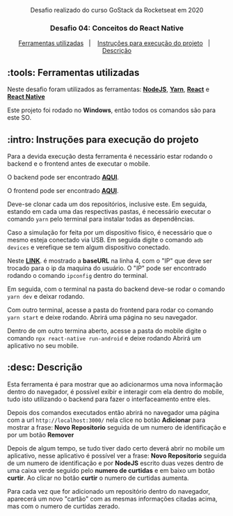 <p align="center">Desafio realizado do curso GoStack da Rocketseat em 2020</blockquote>


<h3 align="center">
  Desafio 04: Conceitos do React Native
</h3>

<p align="center">
  <a href="#tools-ferramentas-utilizadas">Ferramentas utilizadas</a>&nbsp;&nbsp;&nbsp;|&nbsp;&nbsp;&nbsp;
  <a href="#intro-instruções-para-execução-do-projeto">Instruções para execução do projeto</a>&nbsp;&nbsp;&nbsp;|&nbsp;&nbsp;&nbsp;
  <a href="#desc-descrição">Descrição</a>
</p>

## :tools: Ferramentas utilizadas

Neste desafio foram utilizados as ferramentas: **[NodeJS](https://github.com/nodejs)**, **[Yarn](https://github.com/yarnpkg/yarn)**, **[React](https://github.com/facebook/react)** e **[React Native](https://github.com/facebook/react-native)**

Este projeto foi rodado no **Windows**, então todos os comandos são para este SO.

## :intro: Instruções para execução do projeto

Para a devida execução desta ferramenta é necessário estar rodando o backend e o frontend antes de executar o mobile.

O backend pode ser encontrado **[AQUI](https://github.com/Smpontelli/DesafioConceitosNode)**.

O frontend pode ser encontrado **[AQUI](https://github.com/Smpontelli/DesafioConceitosReact)**.

Deve-se clonar cada um dos repositórios, inclusive este. Em seguida, estando em cada uma das respectivas pastas, é necessário executar o comando `yarn` pelo terminal para instalar todas as dependências.

Caso a simulação for feita por um dispositivo físico, é necessário que o mesmo esteja conectado via USB. Em seguida digite o comando `adb devices` e verefique se tem algum dispositivo conectado.

Neste **[LINK](https://github.com/Smpontelli/DesafioConceitosReactNative/blob/master/src/services/api.js)**. é mostrado a **baseURL** na linha 4, com o "IP" que deve ser trocado para o ip da maquina do usuário.
O "IP" pode ser encontrado rodando o comando `ipconfig` dentro do terminal.

Em seguida, com o terminal na pasta do backend deve-se rodar o comando `yarn dev` e deixar rodando.

Com outro terminal, acesse a pasta do frontend para rodar co comando `yarn start` e deixe rodando.
Abrirá uma página no seu navegador.

Dentro de om outro termina aberto, acesse a pasta do mobile digite o comando `npx react-native run-android` e deixe rodando
Abrirá um aplicativo no seu mobile.

## :desc: Descrição

Esta ferramenta é para mostrar que ao adicionarmos uma nova informação dentro do navegador, é possível exibir e interagir com ela dentro do mobile, tudo isto utilizando o backend para fazer o interfaceamento entre eles.

Depois dos comandos executados então abrirá no navegador uma página com a url `http://localhost:3000/` nela clice no botão **Adicionar** para mostrar a frase: **Novo Repositorio** seguida de um numero de identificação e por um botão **Remover**

Depois de algum tempo, se tudo tiver dado certo deverá abrir no mobile um aplicativo, nesse aplicativo é possível ver a frase: **Novo Repositorio** seguida de um numero de identificação e por **NodeJS** escrito duas vezes dentro de uma caixa verde
seguido pelo **numero de curtidas** e em baixo um botão **curtir**. Ao clicar no botão **curtir** o numero de curtidas aumenta.

Para cada vez que for adicionado um repositório dentro do navegador, aparecerá um novo "cartão" com as mesmas informações citadas acima, mas com o numero de curtidas zerado.

